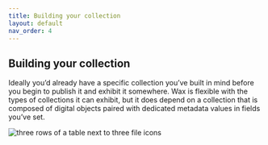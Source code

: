 ```yaml
---
title: Building your collection
layout: default
nav_order: 4
---
```


## **Building your collection**

Ideally you’d already have a specific collection you’ve built in mind before you begin to publish it and exhibit it somewhere. Wax is flexible with the types of collections it can exhibit, but it does depend on a collection that is composed of digital objects paired with dedicated metadata values in fields you’ve set.

<img src="https://minicomp.github.io/wiki/assets/diagram.png" alt="three rows of a table next to three file icons">
